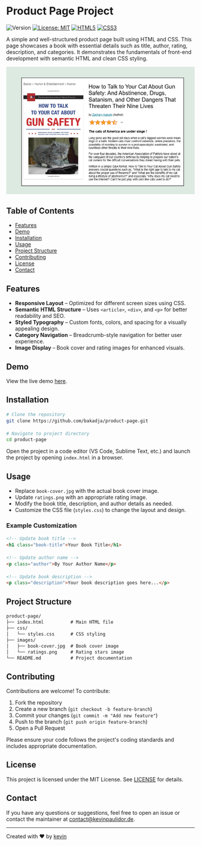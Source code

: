 # Product Page Project
![Version](https://img.shields.io/badge/version-1.0.0-blue)
[![License: MIT](https://img.shields.io/badge/License-MIT-yellow.svg)](https://opensource.org/licenses/MIT)
[![HTML5](https://img.shields.io/badge/HTML5-E34F26?style=flat&logo=html5&logoColor=white)](https://developer.mozilla.org/en-US/docs/Web/HTML)
[![CSS3](https://img.shields.io/badge/CSS3-1572B6?style=flat&logo=css3&logoColor=white)](https://developer.mozilla.org/en-US/docs/Web/CSS)

A simple and well-structured product page built using HTML and CSS. This page showcases a book with essential details such as title, author, rating, description, and categories. It demonstrates the fundamentals of front-end development with semantic HTML and clean CSS styling.

![Product Page Preview](images/preview.png)

## Table of Contents
- [Features](#features)
- [Demo](#demo)
- [Installation](#installation)
- [Usage](#usage)
- [Project Structure](#project-structure)
- [Contributing](#contributing)
- [License](#license)
- [Contact](#contact)

## Features

- **Responsive Layout** – Optimized for different screen sizes using CSS.
- **Semantic HTML Structure** – Uses `<article>`, `<div>`, and `<p>` for better readability and SEO.
- **Styled Typography** – Custom fonts, colors, and spacing for a visually appealing design.
- **Category Navigation** – Breadcrumb-style navigation for better user experience.
- **Image Display** – Book cover and rating images for enhanced visuals.

## Demo

View the live demo [here](https://product-page.kevinngongang.dev/).

## Installation

```bash
# Clone the repository
git clone https://github.com/bakadja/product-page.git

# Navigate to project directory
cd product-page
```

Open the project in a code editor (VS Code, Sublime Text, etc.) and launch the project by opening `index.html` in a browser.

## Usage

- Replace `book-cover.jpg` with the actual book cover image.
- Update `ratings.png` with an appropriate rating image.
- Modify the book title, description, and author details as needed.
- Customize the CSS file (`styles.css`) to change the layout and design.

### Example Customization

```html
<!-- Update book title -->
<h1 class="book-title">Your Book Title</h1>

<!-- Update author name -->
<p class="author">By Your Author Name</p>

<!-- Update book description -->
<p class="description">Your book description goes here...</p>
```

## Project Structure

```
product-page/
├── index.html          # Main HTML file
├── css/
│   └── styles.css      # CSS styling
├── images/
│   ├── book-cover.jpg  # Book cover image
│   └── ratings.png     # Rating stars image
└── README.md           # Project documentation
```

## Contributing

Contributions are welcome! To contribute:

1. Fork the repository
2. Create a new branch (`git checkout -b feature-branch`)
3. Commit your changes (`git commit -m "Add new feature"`)
4. Push to the branch (`git push origin feature-branch`)
5. Open a Pull Request

Please ensure your code follows the project's coding standards and includes appropriate documentation.

## License

This project is licensed under the MIT License. See [LICENSE](LICENSE) for details.

## Contact

If you have any questions or suggestions, feel free to open an issue or contact the maintainer at [contact@kevinpaulidor.de](mailto:contact@kevinpaulidor.de).

---

Created with ❤️ by [kevin](https://github.com/bakadja)
